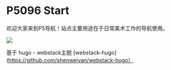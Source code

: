 # P5096 Start

欢迎大家来到P5导航！站点主要用途在于日常美术工作的导航使用。

![](https://cdn.jsdelivr.net/gh/Megestus/img-cloud/images/202405160031268.png)

基于  hugo - webstack主题 [webstack-hugo](https://github.com/shenweiyan/webstack-hugo）
